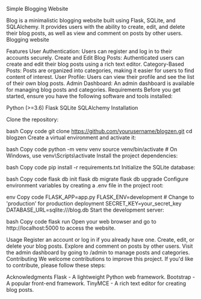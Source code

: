   Simple Blogging Website
  
Blog is a minimalistic blogging website built using Flask, SQLite, and SQLAlchemy. It provides users with the ability to create, edit, and delete their blog posts, as well as view and comment on posts by other users. 
Blogging website

Features
User Authentication: Users can register and log in to their accounts securely.
Create and Edit Blog Posts: Authenticated users can create and edit their blog posts using a rich text editor.
Category-Based Posts: Posts are organized into categories, making it easier for users to find content of interest.
User Profile: Users can view their profile and see the list of their own blog posts.
Admin Dashboard: An admin dashboard is available for managing blog posts and categories.
Requirements
Before you get started, ensure you have the following software and tools installed:

Python (>=3.6)
Flask
SQLite
SQLAlchemy
Installation

Clone the repository:

bash
Copy code
git clone https://github.com/yourusername/blogzen.git
cd blogzen
Create a virtual environment and activate it:

bash
Copy code
python -m venv venv
source venv/bin/activate  # On Windows, use venv\Scripts\activate
Install the project dependencies:

bash
Copy code
pip install -r requirements.txt
Initialize the SQLite database:

bash
Copy code
flask db init
flask db migrate
flask db upgrade
Configure environment variables by creating a .env file in the project root:

env
Copy code
FLASK_APP=app.py
FLASK_ENV=development  # Change to 'production' for production deployment
SECRET_KEY=your_secret_key
DATABASE_URL=sqlite:///blog.db
Start the development server:

bash
Copy code
flask run
Open your web browser and go to http://localhost:5000 to access the website.

Usage
Register an account or log in if you already have one.
Create, edit, or delete your blog posts.
Explore and comment on posts by other users.
Visit the admin dashboard by going to /admin to manage posts and categories.
Contributing
We welcome contributions to improve this project. If you'd like to contribute, please follow these steps:


Acknowledgments
Flask - A lightweight Python web framework.
Bootstrap - A popular front-end framework.
TinyMCE - A rich text editor for creating blog posts.

